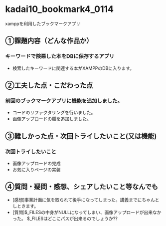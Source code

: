 # kadai10_bookmark4_0114
xamppを利用したブックマークアプリ

## ①課題内容（どんな作品か）
### キーワードで険悪した本をDBに保存するアプリ
- 検索したキーワードに関連する本がXAMPPのDBに入ります。

## ②工夫した点・こだわった点
### 前回のブックマークアプリに機能を追加しました。
- コードのリファクタリングを行いました。
- 画像アップロードの欄を追加しました。

## ③難しかった点・次回トライしたいこと(又は機能)
### 次回トライしたいこと
- 画像アップロードの完成
- お気に入りページの実装

## ④質問・疑問・感想、シェアしたいこと等なんでも
- [感想]事業計画に気を取られて後手になってしまった。講義までにちゃんとしときます。
- [質問]$_FILESの中身がNULLになってしまい、画像アップロードが出来なかった。
  $_FILESはどこにパスが出来るのでしょうか⁇
